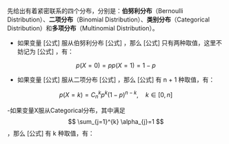 <head>
    <script src="https://cdn.mathjax.org/mathjax/latest/MathJax.js?config=TeX-AMS-MML_HTMLorMML" type="text/javascript"></script>
    <script type="text/x-mathjax-config">
        MathJax.Hub.Config({
            tex2jax: {
            skipTags: ['script', 'noscript', 'style', 'textarea', 'pre'],
            inlineMath: [['$','$']]
            }
        });
    </script>
</head>

先给出有着紧密联系的四个分布，分别是：**伯努利分布**（Bernoulli Distribution）、**二项分布**（Binomial Distribution）、**类别分布**（Categorical Distribution）和**多项分布**（Multinomial Distribution）。

- 如果变量 [公式] 服从伯努利分布 [公式] ，那么 [公式] 只有两种取值，这里不妨记为 [公式] ，有：

$$
p(X=0)=p p(X=1)=1-p
$$

- 如果变量 [公式] 服从二项分布 [公式] ，那么 [公式] 有 n + 1 种取值，有：

$$
p(X=k)=C_{n}^{k} p^{k}(1-p)^{n-k}, \quad k \in[0, n]
$$

-如果变量X服从Categorical分布，其中满足 
$$
\sum_{j=1}^{k} \alpha_{j}=1
$$
 ，那么 [公式] 有 k 种取值，有：

